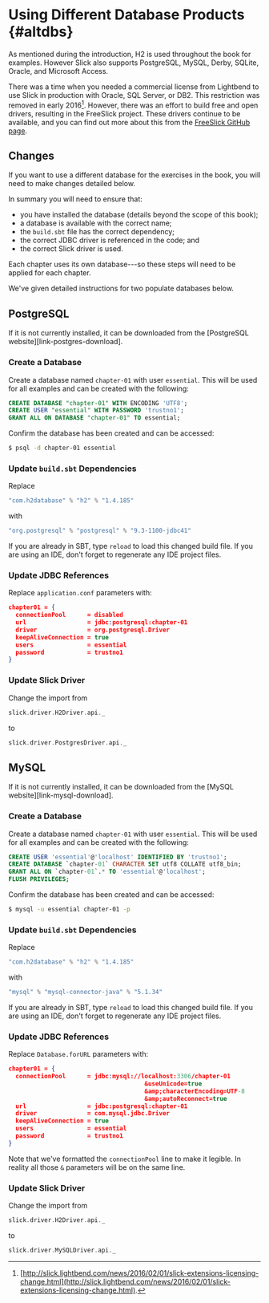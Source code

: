 # Using Different Database Products {#altdbs}

As mentioned during the introduction, H2 is used throughout the book for examples.
However Slick also supports PostgreSQL, MySQL, Derby, SQLite, Oracle, and Microsoft Access.

There was a time when you needed a commercial license from Lightbend to use Slick in production with Oracle, SQL Server, or DB2.
This restriction was removed in early 2016[^slick-blog-open].
However, there was an effort to build free and open drivers, resulting in the FreeSlick project.
These drivers continue to be available, and you can find out more about this from the [FreeSlick GitHub page](https://github.com/smootoo/freeslick).

[^slick-blog-open]: [http://slick.lightbend.com/news/2016/02/01/slick-extensions-licensing-change.html](http://slick.lightbend.com/news/2016/02/01/slick-extensions-licensing-change.html).

## Changes

If you want to use a different database for the exercises in the book,
you will need to make changes detailed below.

In summary you will need to ensure that:

 * you have installed the database (details beyond the scope of this book);
 * a database is available with the correct name;
 * the `build.sbt` file has the correct dependency;
 * the correct JDBC driver is referenced in the code; and
 * the correct Slick driver is used.

Each chapter uses its own database---so these steps will need to be applied for each chapter.

We've given detailed instructions for two populate databases below.

## PostgreSQL

If it is not currently installed, it can be downloaded from the [PostgreSQL website][link-postgres-download].

### Create a Database

Create a database named `chapter-01` with user `essential`. This will be used for all examples and can be created with the following:

~~~ sql
CREATE DATABASE "chapter-01" WITH ENCODING 'UTF8';
CREATE USER "essential" WITH PASSWORD 'trustno1';
GRANT ALL ON DATABASE "chapter-01" TO essential;
~~~

Confirm the database has been created and can be accessed:

~~~ bash
$ psql -d chapter-01 essential
~~~

### Update `build.sbt` Dependencies

Replace

~~~ scala
"com.h2database" % "h2" % "1.4.185"
~~~

with

~~~ scala
"org.postgresql" % "postgresql" % "9.3-1100-jdbc41"
~~~

If you are already in SBT, type `reload` to load this changed build file.
If you are using an IDE, don't forget to regenerate any IDE project files.

### Update JDBC References

Replace `application.conf` parameters with:

~~~ json
chapter01 = {
  connectionPool      = disabled
  url                 = jdbc:postgresql:chapter-01
  driver              = org.postgresql.Driver
  keepAliveConnection = true
  users               = essential
  password            = trustno1
}
~~~

### Update Slick Driver

Change the import from

```scala
slick.driver.H2Driver.api._
```

to

```scala
slick.driver.PostgresDriver.api._
```


## MySQL

If it is not currently installed, it can be downloaded from the [MySQL website][link-mysql-download].

### Create a Database

Create a database named `chapter-01` with user `essential`. This will be used for all examples and can be created with the following:

~~~ sql
CREATE USER 'essential'@'localhost' IDENTIFIED BY 'trustno1';
CREATE DATABASE `chapter-01` CHARACTER SET utf8 COLLATE utf8_bin;
GRANT ALL ON `chapter-01`.* TO 'essential'@'localhost';
FLUSH PRIVILEGES;
~~~

Confirm the database has been created and can be accessed:

~~~ bash
$ mysql -u essential chapter-01 -p
~~~

### Update `build.sbt` Dependencies

Replace

~~~ scala
"com.h2database" % "h2" % "1.4.185"
~~~

with

~~~ scala
"mysql" % "mysql-connector-java" % "5.1.34"
~~~

If you are already in SBT, type `reload` to load this changed build file.
If you are using an IDE, don't forget to regenerate any IDE project files.

### Update JDBC References

Replace `Database.forURL` parameters with:

~~~ json
chapter01 = {
  connectionPool      = jdbc:mysql://localhost:3306/chapter-01
                                      &useUnicode=true
                                      &amp;characterEncoding=UTF-8
                                      &amp;autoReconnect=true
  url                 = jdbc:postgresql:chapter-01
  driver              = com.mysql.jdbc.Driver
  keepAliveConnection = true
  users               = essential
  password            = trustno1
}
~~~

Note that we've formatted the `connectionPool` line to make it legible.
In reality all those `&` parameters will be on the same line.


### Update Slick Driver

Change the import from 

```scala
slick.driver.H2Driver.api._
```

to

```scala
slick.driver.MySQLDriver.api._
```
